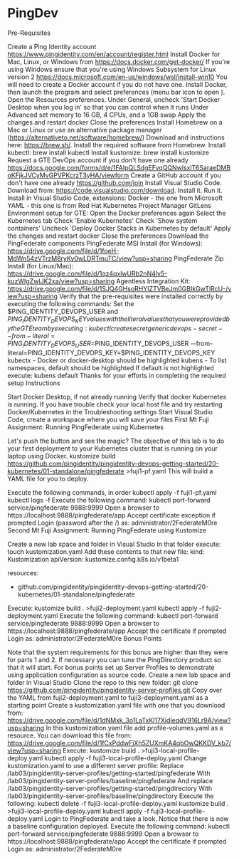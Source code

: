 # PingDev

Pre-Requisites

Create a Ping Identity account https://www.pingidentity.com/en/account/register.html
Install Docker for Mac, Linux, or Windows from https://docs.docker.com/get-docker/
If you're using Windows ensure that you're using Windows Subsystem for Linux version 2 https://docs.microsoft.com/en-us/windows/wsl/install-win10
You will need to create a Docker account if you do not have one. Install Docker, then launch the program and select preferences (menu bar icon to open ). Open the Resources preferences.
Under General, uncheck 'Start Docker Desktop when you log in' so that you can control when it runs
Under Advanced set memory to 16 GB, 4 CPUs, and a 1GB swap
Apply the changes and restart docker
Close the preferences
Install Homebrew on a Mac or Linux or use an alternative package manager (https://alternativeto.net/software/homebrew/)
Download and instructions here: https://brew.sh/. Install the required software from Homebrew.
Install kubectl:
brew install kubectl
Install kustomize:
brew install kustomize
Request a GTE DevOps account if you don't have one already https://docs.google.com/forms/d/e/1FAIpQLSdgEFvqQQNwlsxlT6SaraeDMBoKFjkJVCyMvGPVPKcrzT3yHA/viewform
Create a GitHub account if you don't have one already https://github.com/join
Install Visual Studio Code. Download from: https://code.visualstudio.com/download. Install it. Run it. Install in Visual Studio Code, extensions:
Docker - the one from Microsoft
YAML - this one is from Red Hat
Kubernetes
Project Manager
GitLens
Environment setup for GTE:
Open the Docker preferences again
Select the Kubernetes tab
Check 'Enable Kubernetes'
Check 'Show system containers'
Uncheck 'Deploy Docker Stacks in Kubernetes by default'
Apply the changes and restart docker
Close the preferences
Download the PingFederate components
PingFederate MSI Install (for Windows): https://drive.google.com/file/d/1foeH-MdWn54zVTrzM8ryKv0wLDRTmuTC/view?usp=sharing
PingFederate Zip Install (for Linux/Mac): https://drive.google.com/file/d/1qz4qxlwURb2nN4lv5-kuzWIgZwIJK2xa/view?usp=sharing
Agentless Integration Kit: https://drive.google.com/file/d/1SJQ4GHsoRHYIZTVBeJm0GBIkGwTlRcU-/view?usp=sharing
Verify that the pre-requisites were installed correctly by executing the following commands:
Set the $PING_IDENTITY_DEVOPS_USER and $PING_IDENTITY_DEVOPS_KEY values with the literal values that you were provided by the GTE team by executing:
kubectl create secret generic devops-secret --from-literal=PING_IDENTITY_DEVOPS_USER=$PING_IDENTITY_DEVOPS_USER --from-literal=PING_IDENTITY_DEVOPS_KEY=$PING_IDENTITY_DEVOPS_KEY
kubectx - Docker or docker-desktop should be highlighted
kubens - To list namespaces, default should be highlighted
If default is not highlighted execute:
kubens default
Thanks for your efforts in completing the required setup
Instructions

Start Docker Desktop, if not already running
Verify that docker Kubernetes is running. If you have trouble check your local host file and try restarting Docker/Kubernetes in the Troubleshooting settings
Start Visual Studio Code, create a workspace where you will save your files
First Mt Fuji Assignment: Running PingFederate using Kubernetes

Let's push the button and see the magic? The objective of this lab is to do your first deployment to your Kubernetes cluster that is running on your laptop using Docker.
kustomize build https://github.com/pingidentity/pingidentity-devops-getting-started/20-kubernetes/01-standalone/pingfederate >fuji1-pf.yaml 
This will build a YAML file for you to deploy.

Execute the following commands, in order
kubectl apply -f fuji1-pf.yaml
kubectl logs -f <your pod name here>
Execute the following command:
kubectl port-forward service/pingfederate 9888:9999
Open a browser to https://localhost:9888/pingfederate/app
Accept certificate exception if prompted
Login (password after the /) as: administrator/2FederateM0re
Second Mt Fuji Assignment: Running PIngFederate using Kustomize

Create a new lab space and folder in Visual Studio
In that folder execute:
touch kustomization.yaml
Add these contents to that new file:
kind: Kustomization
apiVersion: kustomize.config.k8s.io/v1beta1

resources:
- github.com/pingidentity/pingidentity-devops-getting-started/20-kubernetes/01-standalone/pingfederate

Execute:
kustomize build . >fuji2-deployment.yaml
kubectl apply -f fuji2-deployment.yaml
Execute the following command:
kubectl port-forward service/pingfederate 9888:9999
Open a browser to https://localhost:9888/pingfederate/app
Accept the certificate if prompted
Login as: administrator/2FederateM0re
Bonus Points

Note that the system requirements for this bonus are higher than they were for parts 1 and 2. If necessary you can tune the PingDirectory product so that it will start.
For bonus points set up Server Profiles to demonstrate using application configuration as source code.
Create a new lab space and folder in Visual Studio
Clone the repo to this new folder:
git clone https://github.com/pingidentity/pingidentity-server-profiles.git
Copy over the YAML from fuji2-deployment.yaml to fuji3-deployment.yaml as a starting point
Create a kustomization.yaml file with one that you download from: https://drive.google.com/file/d/1dNMxk_3o1LaTxKl17XidIeqdV916Lr9A/view?usp=sharing
In this kustomization.yaml file add profile-volumes.yaml as a resource. You can download this file from: https://drive.google.com/file/d/1fCxPddwFjXh5ZUXmKA4qbOwQKKDV_kb7/view?usp=sharing
Execute:
kustomize build . >fuji3-local-profile-deploy.yaml
kubectl apply -f fuji3-local-profile-deploy.yaml
Change kustomization.yaml to use a different server profile:
Replace <path to your user home folder>/lab03/pingidentity-server-profiles/getting-started/pingfederate
With <path to your user home folder>/lab03/pingidentity-server-profiles/baseline/pingfederate
And replace <path to your user home folder>/lab03/pingidentity-server-profiles/getting-started/pingdirectory
With <path to your user home folder>/lab03/pingidentity-server-profiles/baseline/pingdirectory
Execute the following:
kubectl delete -f fuji3-local-profile-deploy.yaml
kustomize build . >fuji3-local-profile-deploy.yaml
kubectl apply -f fuji3-local-profile-deploy.yaml
Login to PingFederate and take a look. Notice that there is now a baseline configuration deployed.
Execute the following command: 
kubectl port-forward service/pingfederate 9888:9999
Open a browser to https://localhost:9888/pingfederate/app
Accept the certificate if prompted
Login as: administrator/2FederateM0re
